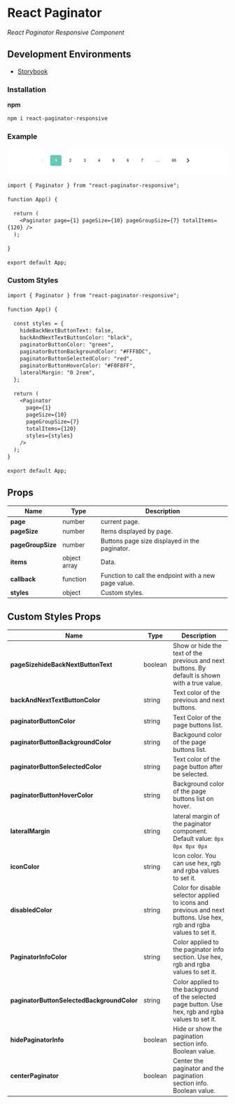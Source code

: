 # React Paginator

_React Paginator Responsive Component_

## Development Environments

- [Storybook](https://60b1c76e3474f6004126eacc-akkpncquut.chromatic.com/?path=/story/paginator--paginator)

### Installation

**npm**

```bash
npm i react-paginator-responsive
```

### Example

![image](https://github.com/ivgomez/react-paginator-responsive/blob/PR-5-Update-doc/docs/images/paginatorGif.gif)

```
import { Paginator } from "react-paginator-responsive";

function App() {

  return (
    <Paginator page={1} pageSize={10} pageGroupSize={7} totalItems={120} />
  );

}

export default App;
```

### Custom Styles

```
import { Paginator } from "react-paginator-responsive";

function App() {

  const styles = {
    hideBackNextButtonText: false,
    backAndNextTextButtonColor: "black",
    paginatorButtonColor: "green",
    paginatorButtonBackgroundColor: "#FFF8DC",
    paginatorButtonSelectedColor: "red",
    paginatorButtonHoverColor: "#F0F8FF",
    lateralMargin: "0 2rem",
  };

  return (
    <Paginator
      page={1}
      pageSize={10}
      pageGroupSize={7}
      totalItems={120}
      styles={styles}
    />
  );
}

export default App;
```

## Props

| Name              | Type         | Description                                          |
| ----------------- | ------------ | ---------------------------------------------------- |
| **page**          | number       | current page.                                        |
| **pageSize**      | number       | Items displayed by page.                             |
| **pageGroupSize** | number       | Buttons page size displayed in the paginator.        |
| **items**         | object array | Data.                                                |
| **callback**      | function     | Function to call the endpoint with a new page value. |
| **styles**        | object       | Custom styles.                                       |

## Custom Styles Props

| Name                                       | Type    | Description                                                                                                        |
| ------------------------------------------ | ------- | ------------------------------------------------------------------------------------------------------------------ |
| **pageSizehideBackNextButtonText**         | boolean | Show or hide the text of the previous and next buttons. By default is shown with a true value.                     |
| **backAndNextTextButtonColor**             | string  | Text color of the previous and next buttons.                                                                       |
| **paginatorButtonColor**                   | string  | Text Color of the page buttons list.                                                                               |
| **paginatorButtonBackgroundColor**         | string  | Backgound color of the page buttons list.                                                                          |
| **paginatorButtonSelectedColor**           | string  | Text color of the page button after be selected.                                                                   |
| **paginatorButtonHoverColor**              | string  | Background color of the page buttons list on hover.                                                                |
| **lateralMargin**                          | string  | lateral margin of the paginator component. Default value: `0px 0px 0px 0px`                                        |
| **iconColor**                              | string  | Icon color. You can use hex, rgb and rgba values to set it.                                                        |
| **disabledColor**                          | string  | Color for disable selector applied to icons and previous and next buttons. Use hex, rgb and rgba values to set it. |
| **PaginatorInfoColor**                     | string  | Color applied to the paginator info section. Use hex, rgb and rgba values to set it.                               |
| **paginatorButtonSelectedBackgroundColor** | string  | Color applied to the background of the selected page button. Use hex, rgb and rgba values to set it.               |
| **hidePaginatorInfo**                      | boolean | Hide or show the pagination section info. Boolean value.                                                           |
| **centerPaginator**                        | boolean | Center the paginator and the pagination section info. Boolean value.                                               |
